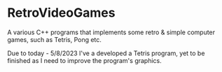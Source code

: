 # RetroVideoGames
A various C++ programs that implements some retro &amp; simple computer games, such as Tetris, Pong etc.

Due to today - 5/8/2023
I've a developed a Tetris program, yet to be finished as I need to improve the program's graphics.
